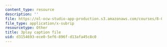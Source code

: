 ```yaml
---
content_type: resource
description: ''
file: https://ol-ocw-studio-app-production.s3.amazonaws.com/courses/8-01sc-classical-mechanics-fall-2016/d3154693ece05ef6896fd13afa45c8c0_H7xmTMQ265s.vtt
file_type: application/x-subrip
resourcetype: Other
title: 3play caption file
uid: d3154693-ece0-5ef6-896f-d13afa45c8c0
---
```

